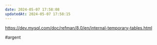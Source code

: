 ```yaml
---
date: 2024-05-07 17:58:08
updatedAt: 2024-05-07 17:58:15
---
```

https://dev.mysql.com/doc/refman/8.0/en/internal-temporary-tables.html

#argent 